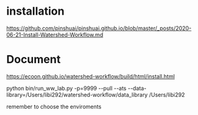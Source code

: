 # installation
  https://github.com/pinshuai/pinshuai.github.io/blob/master/_posts/2020-06-21-Install-Watershed-Workflow.md
# Document
  https://ecoon.github.io/watershed-workflow/build/html/install.html


 python bin/run_ww_lab.py -p=9999 --pull --ats --data-library=/Users/libi292/watershed-workflow/data_library /Users/libi292    
 
 remember to choose the enviroments
